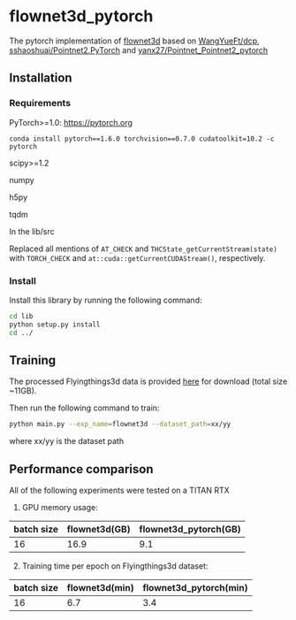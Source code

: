 # flownet3d_pytorch
The pytorch implementation of [flownet3d](https://github.com/xingyul/flownet3d) based on [WangYueFt/dcp](https://github.com/WangYueFt/dcp), [sshaoshuai/Pointnet2.PyTorch](https://github.com/sshaoshuai/Pointnet2.PyTorch) and [yanx27/Pointnet_Pointnet2_pytorch](https://github.com/yanx27/Pointnet_Pointnet2_pytorch)

## Installation

### Requirements
PyTorch>=1.0: https://pytorch.org

```
conda install pytorch==1.6.0 torchvision==0.7.0 cudatoolkit=10.2 -c pytorch
```

scipy>=1.2

numpy

h5py

tqdm

In the lib/src

Replaced all mentions of ```AT_CHECK``` and ```THCState_getCurrentStream(state)``` with ```TORCH_CHECK``` and ```at::cuda::getCurrentCUDAStream()```, respectively.

### Install
Install this library by running the following command:
```bash
cd lib
python setup.py install
cd ../
```
## Training

The processed Flyingthings3d data is provided [here](https://drive.google.com/file/d/1CMaxdt-Tg1Wct8v8eGNwuT7qRSIyJPY-/view?usp=sharing) for download (total size ~11GB).

Then run the following command to train:
```bash
python main.py --exp_name=flownet3d --dataset_path=xx/yy
```
where xx/yy is the dataset path

## Performance comparison
All of the following experiments were tested on a TITAN RTX

1. GPU memory usage:

batch size|flownet3d(GB)|flownet3d_pytorch(GB)
---|---|---
16|16.9|9.1

2. Training time per epoch on Flyingthings3d dataset:

batch size|flownet3d(min)|flownet3d_pytorch(min)
---|---|---
16|6.7|3.4
